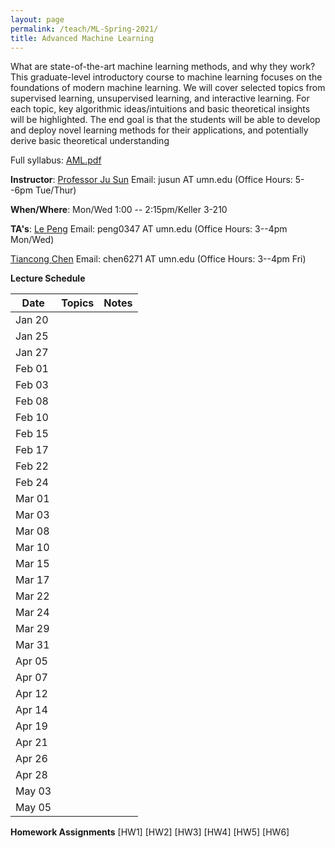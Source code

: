 ```yaml
---
layout: page
permalink: /teach/ML-Spring-2021/
title: Advanced Machine Learning
---
```


What are state-of-the-art machine learning methods, and why they work? This graduate-level
introductory course to machine learning focuses on the foundations of modern machine learning.
We will cover selected topics from supervised learning, unsupervised learning, and interactive
learning. For each topic, key algorithmic ideas/intuitions and basic theoretical insights will be
highlighted. The end goal is that the students will be able to develop and deploy novel learning
methods for their applications, and potentially derive basic theoretical understanding

Full syllabus: [AML.pdf](AML.pdf)

**Instructor**: [Professor Ju Sun](https://sunju.org/)  Email: jusun AT umn.edu   (Office Hours: 5--6pm Tue/Thur)

**When/Where**: Mon/Wed 1:00 -- 2:15pm/Keller 3-210

**TA's**:
[Le Peng](https://sites.google.com/view/le-peng/)  Email: peng0347 AT umn.edu   (Office Hours: 3--4pm Mon/Wed)

 [Tiancong Chen](https://sites.google.com/view/tiancong-chen)  Email: chen6271 AT umn.edu   (Office Hours: 3--4pm Fri)

**Lecture Schedule**

| Date   | Topics | Notes |
| ------ | ------ | ----- |
| Jan 20 |        |       |
| Jan 25 |        |       |
| Jan 27 |        |       |
| Feb 01 |        |       |
| Feb 03 |        |       |
| Feb 08 |        |       |
| Feb 10 |        |       |
| Feb 15 |        |       |
| Feb 17 |        |       |
| Feb 22 |        |       |
| Feb 24 |        |       |
| Mar 01 |        |       |
| Mar 03 |        |       |
| Mar 08 |        |       |
| Mar 10 |        |       |
| Mar 15 |        |       |
| Mar 17 |        |       |
| Mar 22 |        |       |
| Mar 24 |        |       |
| Mar 29 |        |       |
| Mar 31 |        |       |
| Apr 05 |        |       |
| Apr 07 |        |       |
| Apr 12 |        |       |
| Apr 14 |        |       |
| Apr 19 |        |       |
| Apr 21|        |       |
| Apr 26 |        |       |
| Apr 28 |        |       |
| May 03 |        |       |
| May 05 |        |       |

**Homework Assignments**
[HW1]
[HW2]
[HW3]
[HW4]
[HW5]
[HW6]
